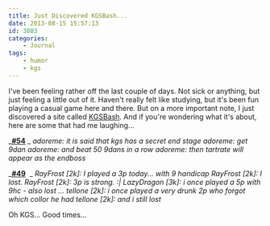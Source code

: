 ```yaml
---
title: Just Discovered KGSBash...
date: 2013-08-15 15:57:13
id: 3803
categories:
	- Journal
tags:
	- humor
	- kgs
---
```


I've been feeling rather off the last couple of days. Not sick or anything, but just feeling a little out of it. Haven't really felt like studying, but it's been fun playing a casual game here and there. But on a more important note, I just discovered a site called [KGSBash](http://kgsbash.org). And if you're wondering what it's about, here are some that had me laughing...

_[**<span style="text-decoration: underline;">#54</span>**](http://kgsbash.org/?54) _
_adoreme: it is said that kgs has a secret end stage_
_adoreme: get 9dan_
_adoreme: and beat 50 9dans in a row_
_adoreme: then tartrate will appear as the endboss_

_[**<span style="text-decoration: underline;">#49</span>**](http://kgsbash.org/?49)  _
_RayFrost [2k]: I played a 3p today... with 9 handicap_
_RayFrost [2k]: I lost._
_RayFrost [2k]: 3p is strong. :|_
_LazyDragon [3k]: i once played a 5p with 9hc - also lost ..._
_tellone [2k]: i once played a very drunk 2p who forgot which collor he had_
_tellone [2k]: and i still lost_

Oh KGS... Good times...